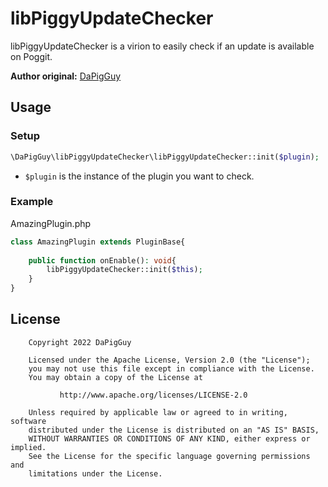 # libPiggyUpdateChecker

libPiggyUpdateChecker is a virion to easily check if an update is available on Poggit.

**Author original:** [DaPigGuy](https://github.com/DaPigGuy)

## Usage

### Setup
```php
\DaPigGuy\libPiggyUpdateChecker\libPiggyUpdateChecker::init($plugin);
```
- `$plugin` is the instance of the plugin you want to check.


### Example

AmazingPlugin.php

```php
class AmazingPlugin extends PluginBase{
  
    public function onEnable(): void{
        libPiggyUpdateChecker::init($this);
    }
}
```

## License

```
    Copyright 2022 DaPigGuy
    
    Licensed under the Apache License, Version 2.0 (the "License");
    you may not use this file except in compliance with the License.
    You may obtain a copy of the License at
    
           http://www.apache.org/licenses/LICENSE-2.0
    
    Unless required by applicable law or agreed to in writing, software
    distributed under the License is distributed on an "AS IS" BASIS,
    WITHOUT WARRANTIES OR CONDITIONS OF ANY KIND, either express or implied.
    See the License for the specific language governing permissions and
    limitations under the License.
```
    
